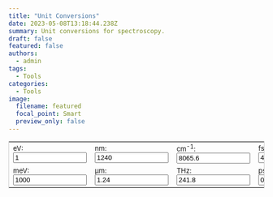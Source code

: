 ```yaml
---
title: "Unit Conversions"
date: 2023-05-08T13:18:44.238Z
summary: Unit conversions for spectroscopy.
draft: false
featured: false
authors:
  - admin
tags:
  - Tools
categories:
  - Tools
image:
  filename: featured
  focal_point: Smart
  preview_only: false
---
```

<!-- test -->
<!DOCTYPE html>
<html lang="en">
<head>
  <meta charset="UTF-8" />
  <meta name="viewport" content="width=device-width, initial-scale=1.0" />
  <title>Unit Conversions</title>
</head>
<body>
  <form name="conversion">
    <table cellpadding="10" align="center" style="border:1px solid #CCC">
      <tbody>
        <tr>
          <td><span style="font-size:10pt">eV: <input name="eV" onkeyup="eVconvert()" value="1" size="15"></span></td>
          <td><span style="font-size:10pt">nm: <input name="nm" onkeyup="nmconvert()" value="1240" size="15"></span></td>
          <td><span style="font-size:10pt">cm<sup>-1</sup>: <input name="wavnum" onkeyup="wavnumconvert()" value="8065.6" size="15"></span></td>
          <td><span style="font-size:10pt">fs: <input name="fs" onkeyup="fsconvert()" value="4.136" size="15"></span></td>
          <td><span style="font-size:10pt">MHz: <input name="MHz" onkeyup="MHzconvert()" value="241800000" size="15"></span></td>
        </tr>
        <tr>
          <td><span style="font-size:10pt">meV: <input name="meV" onkeyup="meVconvert()" value="1000" size="15"></span></td>
          <td><span style="font-size:10pt">µm: <input name="micron" onkeyup="micronconvert()" value="1.24" size="15"></span></td>
          <td><span style="font-size:10pt">THz: <input name="THz" onkeyup="THzconvert()" value="241.8" size="15"></span></td>
          <td><span style="font-size:10pt">ps: <input name="ps" onkeyup="psconvert()" value="0.004" size="15"></span></td>
          <td><span style="font-size:10pt">K: <input name="K" onkeyup="Kconvert()" value="11604.5" size="15"></span></td>
        </tr>
      </tbody>
    </table>
  </form>

  <script>
    const c = 299792458;
    const h = 4.135667516e-15; // eV·s
    const kB = 1.380649e-23; // J/K
    const eV_to_J = 1.602176634e-19;
    const kB_eV = kB / eV_to_J; // eV/K

    function round_sig(x, sig = 7) {
      return Number.parseFloat(x).toPrecision(sig);
    }

    function eVconvert() {
      with (document.conversion) {
        meV.value = round_sig(eV.value * 1e3);
        nm.value = round_sig(h * c / eV.value * 1e9);
        micron.value = round_sig(h * c / eV.value * 1e6);
        wavnum.value = round_sig(eV.value / (h * c * 100));
        THz.value = round_sig(eV.value / h * 1e-12);
        fs.value = round_sig(h / eV.value * 1e15);
        ps.value = round_sig(h / eV.value * 1e12);
        K.value = round_sig(eV.value / kB_eV);
        MHz.value = round_sig(eV.value / h * 1e-6);
      }
    }

    function meVconvert() {
      with (document.conversion) {
        eV.value = meV.value * 1e-3;
        eVconvert();
      }
    }

    function nmconvert() {
      with (document.conversion) {
        eV.value = h * c / nm.value * 1e9;
        eVconvert();
      }
    }

    function micronconvert() {
      with (document.conversion) {
        eV.value = h * c / micron.value * 1e6;
        eVconvert();
      }
    }

    function wavnumconvert() {
      with (document.conversion) {
        eV.value = wavnum.value * h * c * 100;
        eVconvert();
      }
    }

    function THzconvert() {
      with (document.conversion) {
        eV.value = h * THz.value * 1e12;
        eVconvert();
      }
    }

    function MHzconvert() {
      with (document.conversion) {
        eV.value = h * MHz.value * 1e6;
        eVconvert();
      }
    }

    function fsconvert() {
      with (document.conversion) {
        eV.value = h / fs.value * 1e15;
        eVconvert();
      }
    }

    function psconvert() {
      with (document.conversion) {
        fs.value = ps.value * 1e3;
        fsconvert();
      }
    }

    function Kconvert() {
      with (document.conversion) {
        eV.value = K.value * kB_eV;
        eVconvert();
      }
    }
  </script>
</body>
</html>
